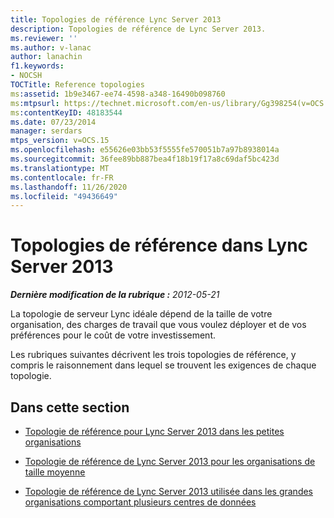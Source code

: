 ```yaml
---
title: Topologies de référence Lync Server 2013
description: Topologies de référence de Lync Server 2013.
ms.reviewer: ''
ms.author: v-lanac
author: lanachin
f1.keywords:
- NOCSH
TOCTitle: Reference topologies
ms:assetid: 1b9e3467-ee74-4598-a348-16490b098760
ms:mtpsurl: https://technet.microsoft.com/en-us/library/Gg398254(v=OCS.15)
ms:contentKeyID: 48183544
ms.date: 07/23/2014
manager: serdars
mtps_version: v=OCS.15
ms.openlocfilehash: e55626e03bb53f5555fe570051b7a97b8938014a
ms.sourcegitcommit: 36fee89bb887bea4f18b19f17a8c69daf5bc423d
ms.translationtype: MT
ms.contentlocale: fr-FR
ms.lasthandoff: 11/26/2020
ms.locfileid: "49436649"
---
```

# <a name="reference-topologies-in-lync-server-2013"></a>Topologies de référence dans Lync Server 2013

<div data-xmlns="http://www.w3.org/1999/xhtml">

<div class="topic" data-xmlns="http://www.w3.org/1999/xhtml" data-msxsl="urn:schemas-microsoft-com:xslt" data-cs="https://msdn.microsoft.com/">

<div data-asp="https://msdn2.microsoft.com/asp">



</div>

<div id="mainSection">

<div id="mainBody">

<span> </span>

_**Dernière modification de la rubrique :** 2012-05-21_

La topologie de serveur Lync idéale dépend de la taille de votre organisation, des charges de travail que vous voulez déployer et de vos préférences pour le coût de votre investissement.

Les rubriques suivantes décrivent les trois topologies de référence, y compris le raisonnement dans lequel se trouvent les exigences de chaque topologie.

<div>

## <a name="in-this-section"></a>Dans cette section

  - [Topologie de référence pour Lync Server 2013 dans les petites organisations](lync-server-2013-reference-topology-for-small-organizations.md)

  - [Topologie de référence de Lync Server 2013 pour les organisations de taille moyenne](lync-server-2013-reference-topology-for-medium-size-organizations.md)

  - [Topologie de référence de Lync Server 2013 utilisée dans les grandes organisations comportant plusieurs centres de données](lync-server-2013-reference-topology-for-large-organizations-with-multiple-data-centers.md)

</div>

</div>

<span> </span>

</div>

</div>

</div>

